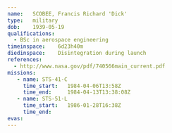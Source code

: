 ```yaml
---
name:	SCOBEE, Francis Richard 'Dick'
type:	military
dob:	1939-05-19
qualifications:
  - BSc in aerospace engineering
timeinspace:	6d23h40m
diedinspace:	Disintegration during launch
references:
  - http://www.nasa.gov/pdf/740566main_current.pdf
missions:
   - name: STS-41-C
     time_start:   1984-04-06T13:58Z
     time_end:     1984-04-13T13:38:08Z
   - name: STS-51-L
     time_start:   1986-01-28T16:38Z
     time_end:     
evas:
---
```

